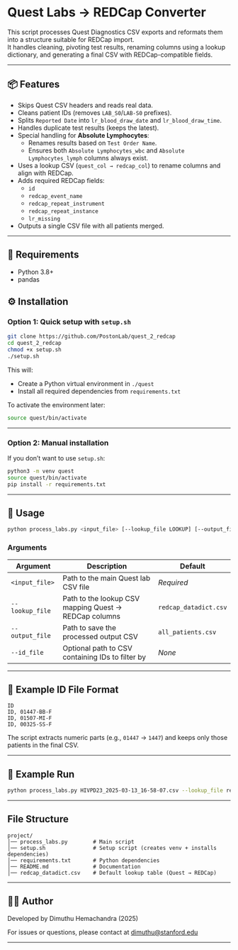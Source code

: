 # Quest Labs → REDCap Converter

This script processes Quest Diagnostics CSV exports and reformats them into a structure suitable for REDCap import.  
It handles cleaning, pivoting test results, renaming columns using a lookup dictionary, and generating a final CSV with REDCap-compatible fields.

---

## 📦 Features
- Skips Quest CSV headers and reads real data.
- Cleans patient IDs (removes `LAB_S0`/`LAB-S0` prefixes).
- Splits `Reported Date` into `lr_blood_draw_date` and `lr_blood_draw_time`.
- Handles duplicate test results (keeps the latest).
- Special handling for **Absolute Lymphocytes**:
  - Renames results based on `Test Order Name`.
  - Ensures both `Absolute Lymphocytes_wbc` and `Absolute Lymphocytes_lymph` columns always exist.
- Uses a lookup CSV (`quest_col → redcap_col`) to rename columns and align with REDCap.
- Adds required REDCap fields:
  - `id`
  - `redcap_event_name`
  - `redcap_repeat_instrument`
  - `redcap_repeat_instance`
  - `lr_missing`
- Outputs a single CSV file with all patients merged.

---

## 🧰 Requirements
- Python 3.8+
- pandas

## ⚙️ Installation

### Option 1: Quick setup with `setup.sh`
```bash
git clone https://github.com/PostonLab/quest_2_redcap
cd quest_2_redcap
chmod +x setup.sh
./setup.sh
```

This will:
- Create a Python virtual environment in `./quest`
- Install all required dependencies from `requirements.txt`

To activate the environment later:
```bash
source quest/bin/activate
```

---

### Option 2: Manual installation
If you don’t want to use `setup.sh`:

```bash
python3 -m venv quest
source quest/bin/activate
pip install -r requirements.txt
```

---

## 🚀 Usage

```bash
python process_labs.py <input_file> [--lookup_file LOOKUP] [--output_file OUTPUT] [--id_file IDLIST]
```

### **Arguments**

| Argument | Description | Default |
|-----------|--------------|----------|
| `<input_file>` | Path to the main Quest lab CSV file | *Required* |
| `--lookup_file` | Path to the lookup CSV mapping Quest → REDCap columns | `redcap_datadict.csv` |
| `--output_file` | Path to save the processed output CSV | `all_patients.csv` |
| `--id_file` | Optional path to CSV containing IDs to filter by | *None* |

---

## 📄 Example ID File Format

```
ID
ID, 01447-BB-F
ID, 01507-MI-F
ID, 00325-SS-F
```

The script extracts numeric parts (e.g., `01447` → `1447`) and keeps only those patients in the final CSV.

---

## 🧩 Example Run

```bash
python process_labs.py HIVPD23_2025-03-13_16-58-07.csv --lookup_file redcap_datadict.csv --output_file filtered_labs.csv --id_file id_list.csv
```


---

## File Structure

```
project/
│── process_labs.py        # Main script
│── setup.sh               # Setup script (creates venv + installs dependencies)
│── requirements.txt       # Python dependencies
│── README.md              # Documentation
│── redcap_datadict.csv    # Default lookup table (Quest → REDCap)
```

---

## 🧑‍💻 Author

Developed by Dimuthu Hemachandra (2025)

For issues or questions, please contact at dimuthu@stanford.edu

---

